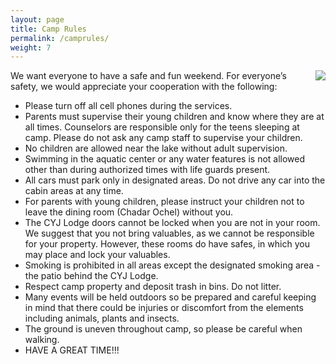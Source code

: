 ```yaml
---
layout: page
title: Camp Rules
permalink: /camprules/
weight: 7
---
```


<img style="float: right; margin: 0 0 1em 1em;" src="{{site.baseurl}}/pics/guitar.jpg" />


We want everyone to have a safe and fun weekend. For everyone’s safety,
we would appreciate your cooperation with the following:

* Please turn off all cell phones during the services.
* Parents must supervise their young children and know where they are at all times. Counselors are responsible only for the teens sleeping at camp. Please do not ask any camp staff to supervise your children.
* No children are allowed near the lake without adult supervision.
* Swimming in the aquatic center or any water features is not allowed other than during authorized times with life guards present.
* All cars must park only in designated areas. Do not drive any car into the cabin areas at any time.
* For parents with young children, please instruct your children not to leave the dining room (Chadar Ochel) without you.
* The CYJ Lodge doors cannot be locked when you are not in your room. We suggest that you not bring valuables, as we cannot be responsible for your property. However, these rooms do have safes, in which you may place and lock your valuables.
* Smoking is prohibited in all areas except the designated smoking area - the patio behind the CYJ Lodge.
* Respect camp property and deposit trash in bins. Do not litter.
* Many events will be held outdoors so be prepared and careful keeping in mind that there could be injuries or discomfort from the elements including animals, plants and insects.
* The ground is uneven throughout camp, so please be careful when walking.
* HAVE A GREAT TIME!!!


